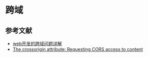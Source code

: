 # 跨域

## 参考文献

- [web开发的跨域问题详解](https://segmentfault.com/a/1190000017553835?_ea=5788830#articleHeader5)
- [The crossorigin attribute: Requesting CORS access to content](https://developer.mozilla.org/en-US/docs/Web/HTML/CORS_settings_attributes)

